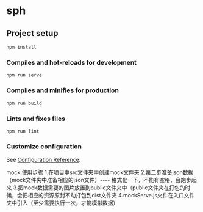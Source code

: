 # sph

## Project setup
```
npm install
```

### Compiles and hot-reloads for development
```
npm run serve
```

### Compiles and minifies for production
```
npm run build
```

### Lints and fixes files
```
npm run lint
```

### Customize configuration
See [Configuration Reference](https://cli.vuejs.org/config/).

mock:使用步骤
1.在项目中src文件夹中创建mock文件夹
2.第二步准备json数据（mock文件夹中准备相应的json文件）---- 格式化一下，不能有空格，会跑步起来
3.把mock数据需要的图片放置到public文件夹中（public文件夹在打包的时候，会把相应的资源原封不动打包到dist文件夹
4.mockServe.js文件在入口文件夹中引入（至少需要执行一次，才能模拟数据）
